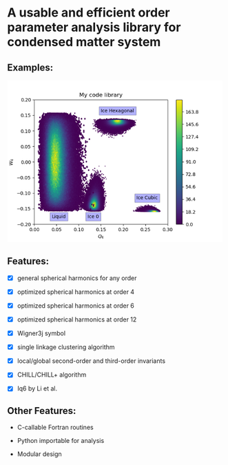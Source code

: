 # A usable and efficient order parameter analysis library for condensed matter system


## Examples: 

<img src="Q4_W4.png" width="500">

## Features: 

- [x] general spherical harmonics for any order

- [x] optimized spherical harmonics at order 4 

- [x] optimized spherical harmonics at order 6 

- [x] optimized spherical harmonics at order 12

- [x] Wigner3j symbol

- [x] single linkage clustering algorithm

- [x] local/global second-order and third-order invariants

- [x] CHILL/CHILL+ algorithm 

- [x] Iq6 by Li et al.


## Other Features:

* C-callable Fortran routines

* Python importable for analysis 

* Modular design 

 
